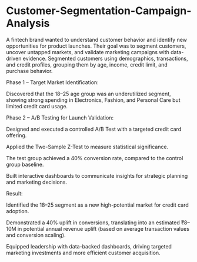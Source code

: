 # Customer-Segmentation-Campaign-Analysis
A fintech brand wanted to understand customer behavior and identify new opportunities for product launches. Their goal was to segment customers, uncover untapped markets, and validate marketing campaigns with data-driven evidence.
Segmented customers using demographics, transactions, and credit profiles, grouping them by age, income, credit limit, and purchase behavior.

Phase 1 – Target Market Identification:

Discovered that the 18–25 age group was an underutilized segment, showing strong spending in Electronics, Fashion, and Personal Care but limited credit card usage.

Phase 2 – A/B Testing for Launch Validation:

Designed and executed a controlled A/B Test with a targeted credit card offering.

Applied the Two-Sample Z-Test to measure statistical significance.

The test group achieved a 40% conversion rate, compared to the control group baseline.

Built interactive dashboards to communicate insights for strategic planning and marketing decisions.

Result:

Identified the 18–25 segment as a new high-potential market for credit card adoption.

Demonstrated a 40% uplift in conversions, translating into an estimated ₹8–10M in potential annual revenue uplift (based on average transaction values and conversion scaling).

Equipped leadership with data-backed dashboards, driving targeted marketing investments and more efficient customer acquisition.

